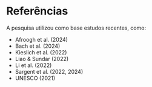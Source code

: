 # Referências

A pesquisa utilizou como base estudos recentes, como:

- Afroogh et al. (2024)
- Bach et al. (2024)
- Kieslich et al. (2022)
- Liao & Sundar (2022)
- Li et al. (2022)
- Sargent et al. (2022, 2024)
- UNESCO (2021)

